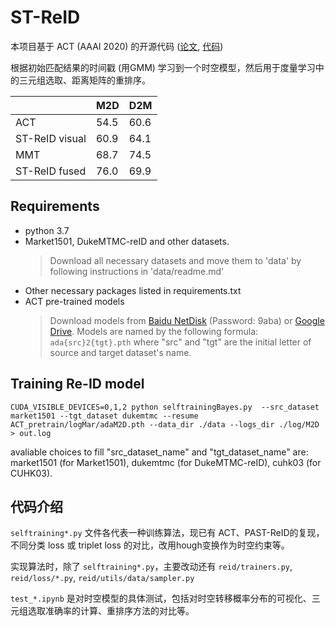 # ST-ReID

本项目基于 ACT (AAAI 2020) 的开源代码 ([论文](https://arxiv.org/abs/1912.01349), [代码](https://github.com/FlyingRoastDuck/ACT_AAAI20))

根据初始匹配结果的时间戳 (用GMM) 学习到一个时空模型，然后用于度量学习中的三元组选取、距离矩阵的重排序。


|                | M2D  | D2M  |
| -------------- | ---- | ---- |
| ACT            | 54.5 | 60.6 |
| ST-ReID visual | 60.9 | 64.1 |
| MMT            | 68.7 | 74.5 |
| ST-ReID fused  | 76.0 | 69.9 |

## Requirements
* python 3.7
* Market1501, DukeMTMC-reID and other datasets.
  > Download all necessary datasets and move them to 'data' by following instructions in 'data/readme.md'
* Other necessary packages listed in requirements.txt
* ACT pre-trained models
  > Download models from [Baidu NetDisk](https://pan.baidu.com/s/1uPjKpkdZjqSJdk3XxR1-Yg) (Password: 9aba) or [Google Drive](https://drive.google.com/file/d/1W1BcmHjmzxR3TVj2rFpnV703Huat3AeA/view?usp=sharing). Models are named by the following formula:
    `ada{src}2{tgt}.pth` where "src" and "tgt" are the initial letter of source and target dataset's name.
    
## Training Re-ID model

```
CUDA_VISIBLE_DEVICES=0,1,2 python selftrainingBayes.py  --src_dataset market1501 --tgt_dataset dukemtmc --resume ACT_pretrain/logMar/adaM2D.pth --data_dir ./data --logs_dir ./log/M2D > out.log
```

avaliable choices to fill "src_dataset_name" and "tgt_dataset_name" are: 
market1501 (for Market1501), dukemtmc (for DukeMTMC-reID), cuhk03 (for CUHK03).

## 代码介绍

`selftraining*.py` 文件各代表一种训练算法，现已有 ACT、PAST-ReID的复现，不同分类 loss 或 triplet loss 的对比，改用hough变换作为时空约束等。

实现算法时，除了 `selftraining*.py`，主要改动还有 `reid/trainers.py`, `reid/loss/*.py`, `reid/utils/data/sampler.py`

`test_*.ipynb` 是对时空模型的具体测试，包括对时空转移概率分布的可视化、三元组选取准确率的计算、重排序方法的对比等。

